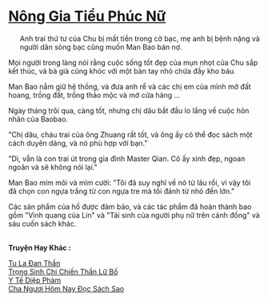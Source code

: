 <a href="https://truyentiki.com/nong-gia-tieu-phuc-nu.33520/" title="Nông Gia Tiểu Phúc Nữ"><h1>Nông Gia Tiểu Phúc Nữ</h1></a><div style="display:table"><img align="right" style="float: left; padding: 10px;" src="https://truyentiki.com/images/story/200x260/33520.jpg" alt="">Anh trai thứ tư của Chu bị mất tiền trong cờ bạc, mẹ anh bị bệnh nặng và người dân sòng bạc cũng muốn Man Bao bán nợ. <p></p> Mọi người trong làng nói rằng cuộc sống tốt đẹp của mụn nhọt của Chu sắp kết thúc, và bà già cũng khóc với một bàn tay nhỏ chứa đầy kho báu. <p></p> Man Bao nắm giữ hệ thống, và đưa anh rể và các chị em của mình mở đất hoang, trồng đất, trồng thảo mộc và mở cửa hàng ... <p></p> Ngày tháng trôi qua, càng tốt, nhưng chị dâu bắt đầu lo lắng về cuộc hôn nhân của Baobao. <p></p> "Chị dâu, cháu trai của ông Zhuang rất tốt, và ông ấy có thể đọc sách một cách duyên dáng, và nó phù hợp với bạn." <p></p> "Dì, vẫn là con trai út trong gia đình Master Qian. Cô ấy xinh đẹp, ngoan ngoãn và sẽ không nói lại." <p></p> Man Bao mím môi và mỉm cười: "Tôi đã suy nghĩ về nó từ lâu rồi, vì vậy tôi đã chọn con ngựa trắng từ con ngựa tre mà tôi đánh từ nhỏ đến lớn." <p></p> Các sản phẩm của hố được đảm bảo, và các tác phẩm đã hoàn thành bao gồm "Vinh quang của Lin" và "Tái sinh của người phụ nữ trên cánh đồng" và sáu cuốn sách khác.</div><p><br><b>Truyện Hay Khác :</b></p><a href="https://truyentiki.com/tu-la-dan-than.33519/" alt="Tu La Đan Thần">Tu La Đan Thần</a><br/><a href="https://github.com/nownovels/top500/tree/master/truyenhay/33943/" alt="Trọng Sinh Chi Chiến Thần Lữ Bố">Trọng Sinh Chi Chiến Thần Lữ Bố</a><br/><a href="https://github.com/nownovels/top500/tree/master/truyenhay/33686/" alt="Y Tế Diệp Phàm">Y Tế Diệp Phàm</a><br/><a href="https://github.com/nownovels/top500/tree/master/truyenhay/33906/" alt="Cha Ngươi Hôm Nay Đọc Sách Sao">Cha Ngươi Hôm Nay Đọc Sách Sao</a><br/>